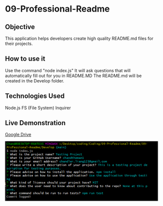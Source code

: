 # 09-Professional-Readme

## Objective
This application helps developers create high quality README.md files for their projects.

## How to use it
Use the command "node index.js"
It will ask questions that will automatically fill out for you in README.MD
The README.md will be created in the Develop folder.

## Technologies Used

Node.js
FS (File System)
Inquirer

## Live Demonstration

[Google Drive](https://drive.google.com/file/d/1_nGyvUAvNDvheLApi7Fazqk0nirl5bVw/view?usp=sharing)

![Example](./Develop/images/example.png)

